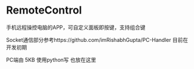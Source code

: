 # RemoteControl
手机远程操控电脑的APP，可自定义面板即按键，支持组合键

Socket通信部分参考https://github.com/imRishabhGupta/PC-Handler
目前在开发初期

PC端由 5KB 使用python写
也放在这里
